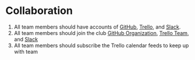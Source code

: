 # Collaboration

1. All team members should have accounts of [GitHub](https://github.com), [Trello](https://trello.com), and [Slack](https://slack.com).
2. All team members should join the club [GitHub Organization](https://github.com/RoboMaster-Club), [Trello Team](https://trello.com/purduerobomaster), and [Slack](https://purduerobomaster.slack.com/)
3. All team members should subscribe the Trello calendar feeds to keep up with team
